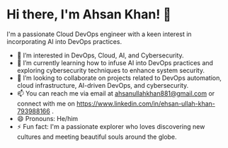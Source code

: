 # Hi there, I'm Ahsan Khan! 👋

I'm a passionate Cloud DevOps engineer with a keen interest in incorporating AI into DevOps practices.

- 👀 I’m interested in DevOps, Cloud, AI, and Cybersecurity.
- 🌱 I’m currently learning how to infuse AI into DevOps practices and exploring cybersecurity techniques to enhance system security.
- 💞️ I’m looking to collaborate on projects related to DevOps automation, cloud infrastructure, AI-driven DevOps, and cybersecurity.
- 📫 You can reach me via email at ahsanullahkhan881@gmail.com or connect with me on https://www.linkedin.com/in/ehsan-ullah-khan-793988166 .
- 😄 Pronouns: He/him
- ⚡ Fun fact: I'm a passionate explorer who loves discovering new cultures and meeting beautiful souls around the globe.

<!---
ahsankhan420/ahsankhan420 is a ✨ special ✨ repository because its `README.md` (this file) appears on your GitHub profile.
You can click the Preview link to take a look at your changes.
--->

